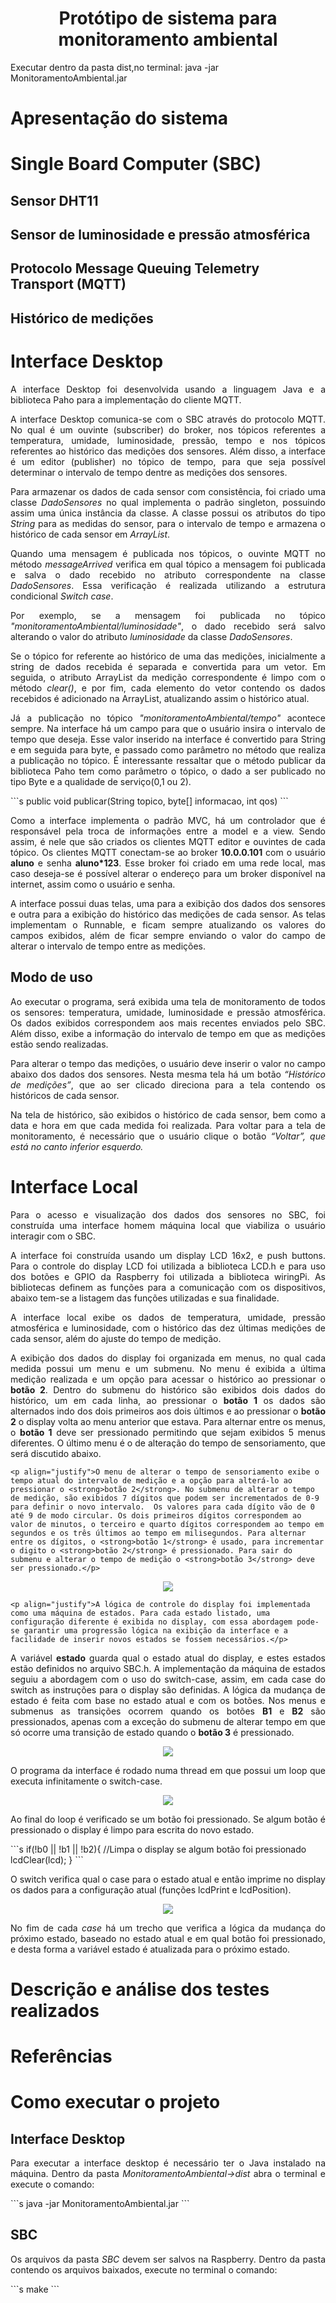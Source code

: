 
<h1  align="center"> Protótipo de sistema para monitoramento ambiental </h1>

Executar dentro da pasta dist,no terminal: java -jar MonitoramentoAmbiental.jar

<h1>Apresentação do sistema</h1>

<h1>Single Board Computer (SBC)</h1>

<h2>Sensor DHT11</h2>

<h2>Sensor de luminosidade e pressão atmosférica</h2>

<h2>Protocolo Message Queuing Telemetry Transport (MQTT)</h2>

<h2>Histórico de medições</h2>

<h1>Interface Desktop</h1>
<p align="justify">A interface Desktop foi desenvolvida usando a linguagem Java e a biblioteca Paho para a implementação do cliente MQTT.</p>

<p align="justify">A interface Desktop comunica-se com o SBC através do protocolo MQTT. No qual é um ouvinte (subscriber) do broker, nos tópicos referentes a temperatura, umidade, luminosidade, pressão, tempo e nos tópicos referentes ao histórico das medições dos sensores. Além disso, a interface é um editor (publisher) no tópico de tempo, para que seja possível determinar o intervalo de tempo dentre as medições dos sensores.</p>

<p align="justify">Para armazenar os dados de cada sensor com consistência, foi criado uma classe <i>DadoSensores</i> no qual implementa o padrão singleton, possuindo assim uma única instância da classe. A classe possui os atributos do tipo <i>String</i> para as medidas do sensor, para o intervalo de tempo e armazena o histórico de cada sensor em <i>ArrayList</i>.</p>

<p align="justify">Quando uma mensagem é publicada nos tópicos, o ouvinte MQTT no método <i>messageArrived</i> verifica em qual tópico a mensagem foi publicada e salva o dado recebido no atributo correspondente na classe <i>DadoSensores</i>. Essa verificação é realizada utilizando a estrutura condicional <i>Switch case</i>.</p>

<p align="justify">Por exemplo, se a mensagem foi publicada no tópico <i>"monitoramentoAmbiental/luminosidade"</i>, o dado recebido será salvo alterando o valor do atributo <i>luminosidade</i> da classe <i>DadoSensores</i>.</p>
<p align="justify">Se o tópico for referente ao histórico de uma das medições, inicialmente a string de dados recebida é separada e convertida para um vetor. Em seguida, o atributo ArrayList da medição correspondente é limpo com o método <i>clear()</i>, e por fim, cada elemento do vetor contendo os dados recebidos é adicionado na ArrayList, atualizando assim o histórico atual.</p>

<p align="justify">Já a publicação no tópico <i>"monitoramentoAmbiental/tempo"</i> acontece sempre. Na interface há um campo para que o usuário insira o intervalo de tempo que deseja. Esse valor inserido na interface é convertido para String e em seguida para byte, e passado como parâmetro no método que realiza a publicação no tópico. É interessante ressaltar que o método publicar da biblioteca Paho tem como parâmetro o tópico, o dado a ser publicado no tipo Byte e a qualidade de serviço(0,1 ou 2). </p>
```s
   public void publicar(String topico, byte[] informacao, int qos)
```
<p align="justify">Como a interface implementa o padrão MVC, há um controlador que é responsável pela troca de informações entre a model e a view. Sendo assim, é nele que são criados os clientes MQTT editor e ouvintes de cada tópico. Os clientes MQTT conectam-se ao broker <strong>10.0.0.101</strong> com o usuário <strong>aluno</strong> e senha <strong>aluno*123</strong>. Esse broker foi criado em uma rede local, mas caso deseja-se é possível alterar o endereço para um broker disponível na internet, assim como o usuário e senha. </p>

<p align="justify">A interface possui duas telas, uma para a exibição dos dados dos sensores e outra para a exibição do histórico das medições de cada sensor. As telas implementam o Runnable, e ficam sempre atualizando os valores do campos exibidos, além de ficar sempre enviando o valor do campo de alterar o intervalo de tempo entre as medições.</p>
<h2>Modo de uso</h2>
<p align="justify">Ao executar o programa, será exibida uma tela de monitoramento de todos os sensores: temperatura, umidade, luminosidade e pressão atmosférica. Os dados exibidos correspondem aos mais recentes enviados pelo SBC. Além disso, exibe a informação do intervalo de tempo em que as medições estão sendo realizadas.</p>

<p align="justify">Para alterar o tempo das medições, o usuário deve inserir o valor no campo abaixo dos dados dos sensores. Nesta mesma tela há um botão <i>“Histórico de medições”</i>, que ao ser clicado direciona para a tela contendo os históricos de cada sensor.</p>

<p align="justify"> Na tela de histórico, são exibidos o histórico de cada sensor, bem como a data e hora em que cada medida foi realizada. Para voltar para a tela de monitoramento, é necessário que o usuário clique o botão <i>“Voltar”, que está no canto inferior esquerdo.</i></p>

<h1>Interface Local</h1>
<p align="justify"> Para o acesso e visualização dos dados dos sensores no SBC, foi construída uma interface homem máquina local que viabiliza o usuário interagir com o SBC.</p>

<p align="justify"> A interface foi construída usando um display LCD 16x2, e push buttons. Para o controle do display LCD foi utilizada a biblioteca LCD.h e para uso dos botões e GPIO da Raspberry foi utilizada a biblioteca wiringPi. As bibliotecas definem as funções para a comunicação com os dispositivos, abaixo tem-se a listagem das funções utilizadas e sua finalidade. </p>

<p align="justify">A interface local exibe os dados de temperatura, umidade, pressão atmosférica e luminosidade, com o histórico das dez últimas medições de cada sensor, além do ajuste do tempo de medição.</p>

<p align="justify"> A exibição dos dados do display foi organizada em menus, no qual cada medida possui um menu e um submenu. No menu é exibida a última medição realizada e um opção para acessar o histórico ao pressionar o <strong>botão 2</strong>. Dentro do submenu do histórico são exibidos dois dados do histórico, um em cada linha, ao pressionar o <strong>botão 1</strong> os dados são alternados indo dos dois primeiros aos dois últimos e ao pressionar o <strong>botão 2</strong> o display volta ao menu anterior que estava. Para alternar entre os menus, o <strong>botão 1</strong> deve ser pressionado permitindo que sejam exibidos 5 menus diferentes. O último menu é o de alteração do tempo de sensoriamento, que será discutido abaixo.</p>

	<p align="justify">O menu de alterar o tempo de sensoriamento exibe o tempo atual do intervalo de medição e a opção para alterá-lo ao pressionar o <strong>botão 2</strong>. No submenu de alterar o tempo de medição, são exibidos 7 dígitos que podem ser incrementados de 0-9 para definir o novo intervalo.  Os valores para cada dígito vão de 0 até 9 de modo circular. Os dois primeiros dígitos correspondem ao valor de minutos, o terceiro e quarto dígitos correspondem ao tempo em segundos e os três últimos ao tempo em milisegundos. Para alternar entre os dígitos, o <strong>botão 1</strong> é usado, para incrementar o digito o <strong>botão 2</strong> é pressionado. Para sair do submenu e alterar o tempo de medição o <strong>botão 3</strong> deve ser pressionado.</p>

<p align="center"><img src ="imagens/modelo interface.png"></p>

	<p align="justify">A lógica de controle do display foi implementada como uma máquina de estados. Para cada estado listado, uma configuração diferente é exibida no display, com essa abordagem pode-se garantir uma progressão lógica na exibição da interface e a facilidade de inserir novos estados se fossem necessários.</p>

<p align="justify">A variável <strong>estado</strong> guarda qual o estado atual do display, e estes estados estão definidos no arquivo SBC.h. A implementação da máquina de estados seguiu a abordagem com o uso do switch-case, assim, em cada case do switch as instruções para o display são definidas. A lógica da mudança de estado é feita com base no estado atual e com os botões. Nos menus e submenus as transições ocorrem quando os botões <strong>B1</strong> e <strong>B2</strong> são pressionados, apenas com a exceção do submenu de alterar tempo em que só ocorre uma transição de estado quando o <strong>botão 3</strong> é pressionado.</p>

<p align="center"><img src ="imagens/estados display.png"></p>

<p align="justify">O programa da interface é rodado numa thread em que possui um loop que executa infinitamente o switch-case.</p>

<p align="center"><img src ="imagens/loop do switch-case display.jpg"></p>

<p align="justify">Ao final do loop é verificado se um botão foi pressionado. Se algum botão é pressionado o display é limpo para escrita do novo estado.</p>
	```s
  		 if(!b0 || !b1 || !b2){  //Limpa o display se algum botão foi pressionado
            lcdClear(lcd);      
        }
```
<p align="justify"> O switch verifica qual o case para o estado atual e então imprime no display os dados para a configuração atual (funções lcdPrint e lcdPosition).</p>

<p align="center"><img src ="imagens/switch case statment e logica de mudança de estado.jpg"></p>

<p align="justify"> No fim de cada <i>case</i> há um trecho que verifica a lógica da mudança do próximo estado, baseado no estado atual e em qual botão foi pressionado, e desta forma a variável estado é atualizada para o próximo estado.</p>

<h1>Descrição e análise dos testes realizados</h1>

<h1>Referências</h1>

<h1>Como executar o projeto</h1>
<h2>Interface Desktop</h2>
<p align="justify">Para executar a interface desktop é necessário ter o Java instalado na máquina. Dentro da pasta <i>MonitoramentoAmbiental->dist</i> abra o terminal e execute o comando:</p>
```s
  		 java -jar MonitoramentoAmbiental.jar
```
<h2>SBC</h2>
<p align="justify">Os arquivos da pasta <i>SBC</i> devem ser salvos na Raspberry. Dentro da pasta contendo os arquivos baixados, execute no terminal o comando:</p>
```s
 	make
```

